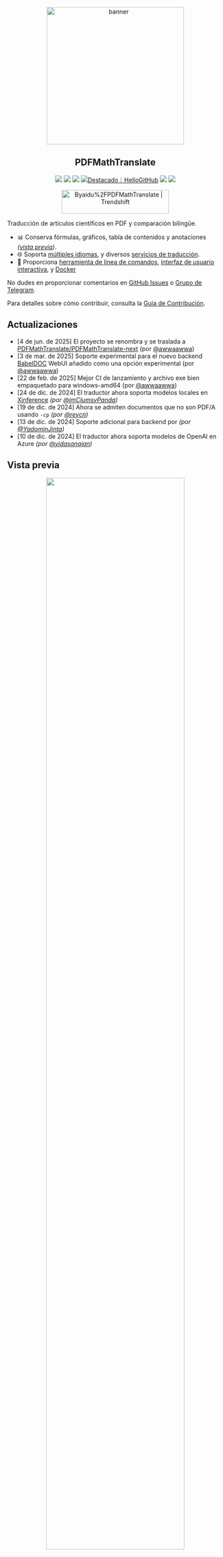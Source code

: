 <div align="center">

<img src="./docs/images/banner.png" width="320px"  alt="banner"/>

<h2 id="título">PDFMathTranslate</h2>

<p>
  <!-- PyPI -->
  <a href="https://pypi.org/project/pdf2zh-next/">
    <img src="https://img.shields.io/pypi/v/pdf2zh-next"></a>
  <a href="https://pepy.tech/projects/pdf2zh-next">
    <img src="https://static.pepy.tech/badge/pdf2zh-next"></a>
  <a href="https://hub.docker.com/repository/docker/awwaawwa/pdfmathtranslate-next/tags">
    <img src="https://img.shields.io/docker/pulls/awwaawwa/pdfmathtranslate-next"></a>
  <a href="https://hellogithub.com/repository/8ec2cfd3ef744762bf531232fa32bc47" target="_blank"><img src="https://api.hellogithub.com/v1/widgets/recommend.svg?rid=8ec2cfd3ef744762bf531232fa32bc47&claim_uid=JQ0yfeBNjaTuqDU&theme=small" alt="Destacado｜HelloGitHub" /></a>
  <!-- <a href="https://gitcode.com/PDFMathTranslate/PDFMathTranslate-next/overview">
    <img src="https://gitcode.com/PDFMathTranslate/PDFMathTranslate-next/star/badge.svg"></a> -->
  <!-- <a href="https://huggingface.co/spaces/reycn/PDFMathTranslate-Docker">
    <img src="https://img.shields.io/badge/%F0%9F%A4%97-Online%20Demo-FF9E0D"></a> -->
  <!-- <a href="https://www.modelscope.cn/studios/AI-ModelScope/PDFMathTranslate"> -->
    <!-- <img src="https://img.shields.io/badge/ModelScope-Demo-blue"></a> -->
  <!-- <a href="https://github.com/PDFMathTranslate/PDFMathTranslate-next/pulls">
    <img src="https://img.shields.io/badge/contributions-welcome-green"></a> -->
  <a href="https://t.me/+Z9_SgnxmsmA5NzBl">
    <img src="https://img.shields.io/badge/Telegram-2CA5E0?style=flat-squeare&logo=telegram&logoColor=white"></a>
  <!-- License -->
  <a href="./LICENSE">
    <img src="https://img.shields.io/github/license/PDFMathTranslate/PDFMathTranslate-next"></a>
</p>

<a href="https://trendshift.io/repositories/12424" target="_blank"><img src="https://trendshift.io/api/badge/repositories/12424" alt="Byaidu%2FPDFMathTranslate | Trendshift" style="width: 250px; height: 55px;" width="250" height="55"/></a>

</div>

Traducción de artículos científicos en PDF y comparación bilingüe.

- 📊 Conserva fórmulas, gráficos, tabla de contenidos y anotaciones _([vista previa](#vista-previa))_.
- 🌐 Soporta [múltiples idiomas](https://pdf2zh-next.com/supported_languages.html), y diversos [servicios de traducción](https://pdf2zh-next.com/advanced/Documentation-of-Translation-Services.html).
- 🤖 Proporciona [herramienta de línea de comandos](https://pdf2zh-next.com/getting-started/USAGE_commandline.html), [interfaz de usuario interactiva](https://pdf2zh-next.com/getting-started/USAGE_webui.html), y [Docker](https://pdf2zh-next.com/getting-started/INSTALLATION_docker.html)

No dudes en proporcionar comentarios en [GitHub Issues](https://github.com/PDFMathTranslate/PDFMathTranslate-next/issues) o [Grupo de Telegram](https://t.me/+Z9_SgnxmsmA5NzBl).

Para detalles sobre cómo contribuir, consulta la [Guía de Contribución](https://pdf2zh-next.com/community/Contribution-Guide.html).

<h2 id="actualizaciones">Actualizaciones</h2>

- [4 de jun. de 2025] El proyecto se renombra y se traslada a [PDFMathTranslate/PDFMathTranslate-next](https://github.com/PDFMathTranslate/PDFMathTranslate-next) (por [@awwaawwa](https://github.com/awwaawwa))  
- [3 de mar. de 2025] Soporte experimental para el nuevo backend [BabelDOC](https://github.com/funstory-ai/BabelDOC) WebUI añadido como una opción experimental (por [@awwaawwa](https://github.com/awwaawwa))  
- [22 de feb. de 2025] Mejor CI de lanzamiento y archivo exe bien empaquetado para windows-amd64 (por [@awwaawwa](https://github.com/awwaawwa))  
- [24 de dic. de 2024] El traductor ahora soporta modelos locales en [Xinference](https://github.com/xorbitsai/inference) _(por [@imClumsyPanda](https://github.com/imClumsyPanda))_  
- [19 de dic. de 2024] Ahora se admiten documentos que no son PDF/A usando `-cp` _(por [@reycn](https://github.com/reycn))_  
- [13 de dic. de 2024] Soporte adicional para backend por _(por [@YadominJinta](https://github.com/YadominJinta))_  
- [10 de dic. de 2024] El traductor ahora soporta modelos de OpenAI en Azure _(por [@yidasanqian](https://github.com/yidasanqian))_

<h2 id="vista-previa">Vista previa</h2>

<div align="center">
<!-- <img src="./docs/images/preview.gif" width="80%"  alt="preview"/> -->
<img src="https://s.immersivetranslate.com/assets/r2-uploads/images/babeldoc-preview.png" width="80%"/>
</div>

<h2 id="demo">Servicio en línea 🌟</h2>

> [!NOTE]
>
> pdf2zh 2.0 actualmente no ofrece una demostración en línea

Puedes probar nuestra aplicación utilizando cualquiera de las siguientes demostraciones:

- [v1.x Servicio público gratuito](https://pdf2zh.com/) en línea sin instalación _(recomendado)_.
- [Immersive Translate - BabelDOC](https://app.immersivetranslate.com/babel-doc/) 1000 páginas gratuitas al mes. _(recomendado)_
<!-- - [Demo hosted on HuggingFace](https://huggingface.co/spaces/reycn/PDFMathTranslate-Docker)
- [Demo hosted on ModelScope](https://www.modelscope.cn/studios/AI-ModelScope/PDFMathTranslate) without installation. -->

Ten en cuenta que los recursos de computación de la demo son limitados, así que evita abusar de ellos.

<h2 id="install">Instalación y Uso</h2>

### Instalación

1. [**Windows EXE**](https://pdf2zh-next.com/getting-started/INSTALLATION_winexe.html) <small>Recomendado para Windows</small>  
2. [**Docker**](https://pdf2zh-next.com/getting-started/INSTALLATION_docker.html) <small>Recomendado para Linux</small>  
3. [**uv** (un gestor de paquetes de Python)](https://pdf2zh-next.com/getting-started/INSTALLATION_uv.html) <small>Recomendado para macOS</small>

---

### Uso

1. [Usando la **Interfaz Web**](https://pdf2zh-next.com/getting-started/USAGE_webui.html)  
2. [Usando el **Complemento de Zotero**](https://github.com/guaguastandup/zotero-pdf2zh) (Programa de terceros)  
3. [Usando la **Línea de comandos**](https://pdf2zh-next.com/getting-started/USAGE_commandline.html)

Para diferentes casos de uso, proporcionamos distintos métodos para utilizar nuestro programa. Consulta [esta página](./getting-started/getting-started.md) para más información.

<h2 id="usage">Opciones avanzadas</h2>

Para explicaciones detalladas, por favor consulta nuestro documento sobre [Uso avanzado](https://pdf2zh-next.com/advanced/advanced.html) para una lista completa de cada opción.

<h2 id="downstream">Desarrollo secundario (APIs)</h2>

> [!NOTE]
>
> Actualmente, no se proporciona documentación relevante. Se complementará más adelante. Por favor, espere pacientemente.


<!-- For downstream applications, please refer to our document about [API Details](./docs/APIS.md) for futher information about:

- [Python API](./docs/APIS.md#api-python), how to use the program in other Python programs
- [HTTP API](./docs/APIS.md#api-http), how to communicate with a server with the program installed -->

<h2 id="codigodeidioma">Código de idioma</h2>

Si no sabes qué código usar para traducir al idioma que necesitas, consulta [esta documentación](https://pdf2zh-next.com/advanced/Language-Codes.html)

<!-- 
<h2 id="todo">TODOs</h2>

- [ ] Parse layout with DocLayNet based models, [PaddleX](https://github.com/PaddlePaddle/PaddleX/blob/17cc27ac3842e7880ca4aad92358d3ef8555429a/paddlex/repo_apis/PaddleDetection_api/object_det/official_categories.py#L81), [PaperMage](https://github.com/allenai/papermage/blob/9cd4bb48cbedab45d0f7a455711438f1632abebe/README.md?plain=1#L102), [SAM2](https://github.com/facebookresearch/sam2)

- [ ] Fix page rotation, table of contents, format of lists

- [ ] Fix pixel formula in old papers

- [ ] Async retry except KeyboardInterrupt

- [ ] Knuth–Plass algorithm for western languages

- [ ] Support non-PDF/A files

- [ ] Plugins of [Zotero](https://github.com/zotero/zotero) and [Obsidian](https://github.com/obsidianmd/obsidian-releases) -->

<h2 id="reconocimiento">Reconocimientos</h2>

- [Immersive Translation](https://immersivetranslate.com) patrocina códigos de canje mensuales para membresía Pro para contribuyentes activos de este proyecto, consulta los detalles en: [CONTRIBUTOR_REWARD.md](https://github.com/funstory-ai/BabelDOC/blob/main/docs/CONTRIBUTOR_REWARD.md)  
- [SiliconFlow](https://siliconflow.cn) proporciona servicio de traducción gratuito para este proyecto  

- Versión 1.x: [Byaidu/PDFMathTranslate](https://github.com/Byaidu/PDFMathTranslate)  


- backend: [BabelDOC](https://github.com/funstory-ai/BabelDOC)  

- Fusión de documentos: [PyMuPDF](https://github.com/pymupdf/PyMuPDF)  

- Análisis de documentos: [Pdfminer.six](https://github.com/pdfminer/pdfminer.six)  

- Vista previa de documentos: [Gradio PDF](https://github.com/freddyaboulton/gradio-pdf)  

- Traducción multihilo: [MathTranslate](https://github.com/SUSYUSTC/MathTranslate)  

- Análisis de diseño: [DocLayout-YOLO](https://github.com/opendatalab/DocLayout-YOLO)  

- Estándar de documentos: [PDF Explained](https://zxyle.github.io/PDF-Explained/), [PDF Cheat Sheets](https://pdfa.org/resource/pdf-cheat-sheets/)  

- Fuente multilingüe: consulta [BabelDOC-Assets](https://github.com/funstory-ai/BabelDOC-Assets)  

- [Asynchronize](https://github.com/multimeric/Asynchronize/tree/master?tab=readme-ov-file)  

- [Registro enriquecido con multiprocesamiento](https://github.com/SebastianGrans/Rich-multiprocess-logging/tree/main)

<h2 id="conduct">Antes de enviar tu código</h2>

Agradecemos la participación activa de los colaboradores para mejorar pdf2zh. Antes de que estés listo para enviar tu código, consulta nuestro [Código de Conducta](https://pdf2zh-next.com/community/CODE_OF_CONDUCT.html) y [Guía de Contribución](https://pdf2zh-next.com/community/Contribution-Guide.html).

<h2 id="contrib">Colaboradores</h2>

<a href="https://github.com/PDFMathTranslate/PDFMathTranslate-next/graphs/contributors">
  <img src="https://opencollective.com/PDFMathTranslate/contributors.svg?width=890&button=false" />
</a>

![Alt](https://repobeats.axiom.co/api/embed/45529651750579e099960950f757449a410477ad.svg "Repobeats analytics image")

<h2 id="historial_estrellas">Historial de estrellas</h2>

<a href="https://star-history.com/#PDFMathTranslate/PDFMathTranslate-next&Date">
 <picture>
   <source media="(prefers-color-scheme: dark)" srcset="https://api.star-history.com/svg?repos=PDFMathTranslate/PDFMathTranslate-next&type=Date&theme=dark" />
   <source media="(prefers-color-scheme: light)" srcset="https://api.star-history.com/svg?repos=PDFMathTranslate/PDFMathTranslate-next&type=Date" />
   <img alt="Star History Chart" src="https://api.star-history.com/svg?repos=PDFMathTranslate/PDFMathTranslate-next&type=Date"/>
 </picture>
</a>

<div align="right"> 
<h6><small>Parte del contenido de esta página ha sido traducido por GPT y puede contener errores.</small></h6>